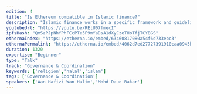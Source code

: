 ```yaml
---
edition: 4
title: "Is Ethereum compatible in Islamic finance?"
description: "Islamic finance works in a specific framework and guideline laid out by Shariah, which in brief is a divine law of Islam. Since the emergence of Bitcoin to the lime light becoming the buzz word of almost everyone a few years ago, much have been said and debated in the Islamic finance community whether or not it is permissible to deal with, whether it is halal etc. Blockchain has evolved a lot since then, with Ethereum now becoming the leading platform for the smart contract development. However, due to the complexity of the blockchain and cryptography concept, and also perhaps negative perception towards Bitcoin which previously was commonly associated with the excessive speculation activity in the market, there has not been much attempt by the Islamic finance community to tackle this subject in a serious manner. The Muslim community at large is still shrouded by ambiguity and uncertainty on the topic, and therefore one of the cause for the lack of participation and contribution by the Islamic finance community in the development of blockchain and smart contract application thus far. This presentation attempts to provide some insights and clarifications on the subject."
youtubeUrl: "https://youtu.be/RElU07fmecI"
ipfsHash: "QmSzPJpNhYPhFCcPTe5F9mYaDsA1dXyCzeTHoTfjTCYBGS"
ethernaIndex: "https://etherna.io/embed/63460817080a54f6d733ebc3"
ethernaPermalink: "https://etherna.io/embed/4062d7ed27727391910caa0945ba7ee6b0870bd4c9181435e3f4896ecb02e6bb"
duration: 1320
expertise: "Beginner"
type: "Talk"
track: "Governance & Coordination"
keywords: ['religion','halal','islam']
tags: ['Governance & Coordination']
speakers: ['Wan Hafizi Wan Halim','Mohd Daud Bakar']
---
```

